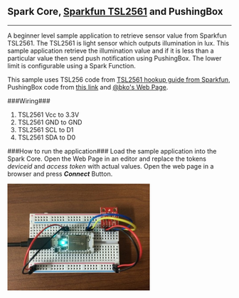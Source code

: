 Spark Core, [Sparkfun TSL2561][1] and PushingBox
----------------------------------------

----------
A beginner level sample application to retrieve sensor value from Sparkfun TSL2561. The TSL2561 is light sensor which outputs illumination in lux. This sample application retrieve the illumination value and if it is less than a particular value then send push notification using PushingBox. The lower limit is configurable using a Spark Function.

This sample uses TSL256 code from [TSL2561 hookup guide from Sparkfun][2], PushingBox code from [this link][3] and [@bko's Web Page][4].

###Wiring###
 1. TSL2561 Vcc to 3.3V
 2. TSL2561 GND to GND 
 3. TSL2561 SCL to D1
 4. TSL2561 SDA to D0

###How to run the application###
Load the sample application into the Spark Core. Open the Web Page in an editor and replace the tokens *deviceid* and *access token* with actual values. Open the web page in a browser and press ***Connect*** Button.
  
![Wiring][5]


  [1]: https://www.sparkfun.com/products/12055
  [2]: https://learn.sparkfun.com/tutorials/tsl2561-luminosity-sensor-hookup-guide
  [3]: https://github.com/Clement87/PushingBox-for-Spark-Core
  [4]: https://community.spark.io/t/tutorial-getting-started-with-spark-publish/3422
  [5]: https://raw.githubusercontent.com/krvarma/Sparkfun_TSL2561_SparkCore/master/IMG_0052.JPG